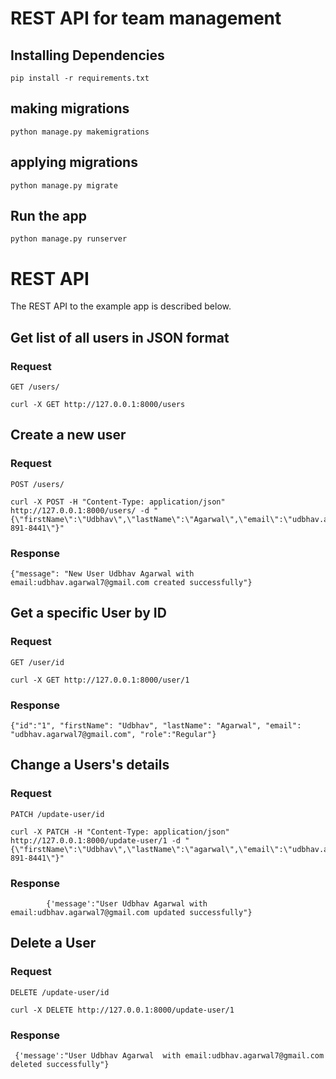 # REST API for team management

## Installing Dependencies

    pip install -r requirements.txt

## making migrations
    
    python manage.py makemigrations
    
## applying migrations

    python manage.py migrate

## Run the app

    python manage.py runserver


# REST API

The REST API to the example app is described below.

## Get list of all users in JSON format

### Request

`GET /users/`

    curl -X GET http://127.0.0.1:8000/users 

## Create a new user

### Request

`POST /users/`

    curl -X POST -H "Content-Type: application/json" http://127.0.0.1:8000/users/ -d "{\"firstName\":\"Udbhav\",\"lastName\":\"Agarwal\",\"email\":\"udbhav.agarwal7@gmail.com\",\"role\":\"Regular\",\"number\":\"250-891-8441\"}"

### Response

    {"message": "New User Udbhav Agarwal with email:udbhav.agarwal7@gmail.com created successfully"}

## Get a specific User by ID

### Request

`GET /user/id`

    curl -X GET http://127.0.0.1:8000/user/1

### Response

    {"id":"1", "firstName": "Udbhav", "lastName": "Agarwal", "email": "udbhav.agarwal7@gmail.com", "role":"Regular"}



## Change a Users's details

### Request

`PATCH /update-user/id`

    curl -X PATCH -H "Content-Type: application/json" http://127.0.0.1:8000/update-user/1 -d "{\"firstName\":\"Udbhav\",\"lastName\":\"agarwal\",\"email\":\"udbhav.agarwal7@gmail.com\",\"role\":\"Regular\",\"number\":\"250-891-8441\"}"

### Response

            {'message':"User Udbhav Agarwal with email:udbhav.agarwal7@gmail.com updated successfully"}


## Delete a User

### Request

`DELETE /update-user/id`


    curl -X DELETE http://127.0.0.1:8000/update-user/1

### Response

     {'message':"User Udbhav Agarwal  with email:udbhav.agarwal7@gmail.com deleted successfully"}


